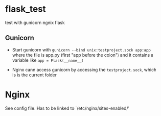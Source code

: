 # flask_test
test with gunicorn ngnix flask

## Gunicorn
- Start gunicorn with 
`gunicorn --bind unix:testproject.sock app:app` 
where the file is app.py (first "app before the colon") and it contains a variable like
`app = Flask(__name__)`

- Nginx cann access gunicorn by accessing the `testproject.sock`, which is is the current folder

# Nginx
See config file.
Has to be linked to `/etc/nginx/sites-enabled/' 
